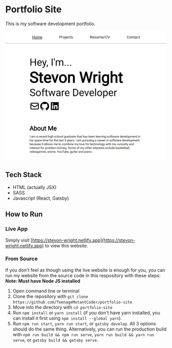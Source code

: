 # Portfolio Site

This is my software development portfolio.

![Portfolio Website](./docs/images/PortfolioSite.jpg)

## Tech Stack

-   HTML (actually JSX)
-   SASS
-   Javascript (React, Gatsby)

## How to Run

### Live App

Simply visit [https://stevon-wright.netlify.app](https://stevon-wright.netlify.app) to view this website.

### From Source

If you don't feel as though using the live website is enough for you, you can run my website from the source code in this respository with these steps:
**Note: Must have Node JS installed**

1. Open command line or terminal
2. Clone the repository with `git clone https://github.com/TeenageMutantCoder/portfolio-site`
3. Move into the directory with `cd portfolio-site`
4. Run `npm install` or `yarn install` (if you don't have yarn installed, you can install it first using `npm install --global yarn`).
5. Run `npm run start`, `yarn run start`, or `gatsby develop`. All 3 options should do the same thing. Alternatively, you can run the production build with `npm run build && npm run serve`, `yarn run build && yarn run serve`, or `gatsby build && gatsby serve`.
